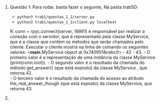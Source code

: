 1) Questão 1:
   Para rodar, basta fazer o seguinte, Na pasta trabSD:
    - `python3 trab1/questao_1_2/server.py`
    - `python3 trab1/questao_1_2/client.py localhost`

    R: conn = rpyc.connect(server, 18861) é responsável por realizar a conexão com o servidor, que é representado pela 
    classe MyService, que é a classe que contém os métodos que serão chamados pelo cliente. Executar o cliente mostra na
    linha de comando os seguintes valores: <__main__.MyService object at 0x7409518cebc0> - 42 - 43.
        - O primeiro valor é a representação de uma instância da classe MyService (print(conn.root)).
        - O segundo valor é o resultado da chamada do método get_answer() (que está exposto) da classe MyService , que 
            retorna 42.  
        - O terceiro valor é o resultado da chamada do acesso ao atributo the_real_answer_though (que está exposto) da 
            classe MyService, que retorna 43.
2) 